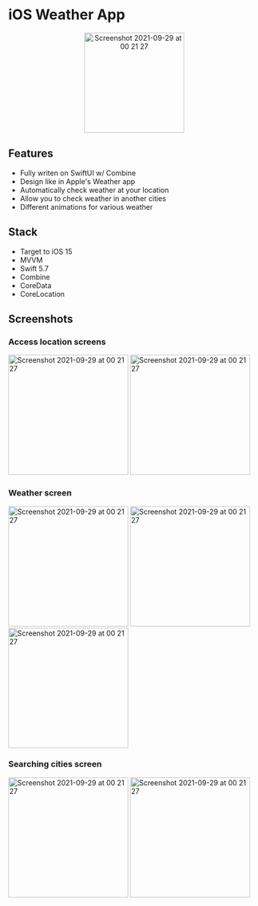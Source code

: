 # iOS Weather App

<p align="center">
<img width="200" alt="Screenshot 2021-09-29 at 00 21 27" src="https://user-images.githubusercontent.com/44808549/209850310-d4ad3122-10bb-4426-8da3-660ce18ca806.png">
</p>

## Features
- Fully writen on SwiftUI w/ Combine
- Design like in Apple's Weather app
- Automatically check weather at your location
- Allow you to check weather in another cities
- Different animations for various weather

## Stack
- Target to iOS 15
- MVVM
- Swift 5.7
- Combine
- CoreData
- CoreLocation

## Screenshots
### Access location screens
<p align="leading">
<img width="240" alt="Screenshot 2021-09-29 at 00 21 27" src="https://user-images.githubusercontent.com/44808549/209848108-5ea9fcaa-d7b1-4f82-b9ac-87258ec77ff9.png">
<img width="240" alt="Screenshot 2021-09-29 at 00 21 27" src="https://user-images.githubusercontent.com/44808549/209848261-83474fa0-cef6-4512-9566-e345c52a9bd5.png">
</p>

### Weather screen
<p align="leading">
<img width="240" alt="Screenshot 2021-09-29 at 00 21 27" src="https://user-images.githubusercontent.com/44808549/209848405-004685de-6d0d-4176-9fbd-b8b7fd21e7f5.png">
<img width="240" alt="Screenshot 2021-09-29 at 00 21 27" src="https://user-images.githubusercontent.com/44808549/209849598-72e1024b-efec-4e29-b20e-991bf3922002.png">
<img width="240" alt="Screenshot 2021-09-29 at 00 21 27" src="https://user-images.githubusercontent.com/44808549/209848415-749cd512-6337-4185-9d5d-5f1dea5c162a.png">
</p>

### Searching cities screen
<p align="leading">
<img width="240" alt="Screenshot 2021-09-29 at 00 21 27" src="https://user-images.githubusercontent.com/44808549/209848980-f70f7def-17ca-45f2-b64a-c9ed37c9e09e.png">
<img width="240" alt="Screenshot 2021-09-29 at 00 21 27" src="https://user-images.githubusercontent.com/44808549/209849019-cc60787b-0ee3-46f1-ba63-c889ba0dcd85.png">
</p>
